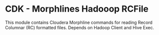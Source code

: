 # CDK - Morphlines Hadooop RCFile

This module contains Cloudera Morphline commands for reading Record Columnar (RC) formatted files. Depends on Hadoop Client and Hive Exec.
